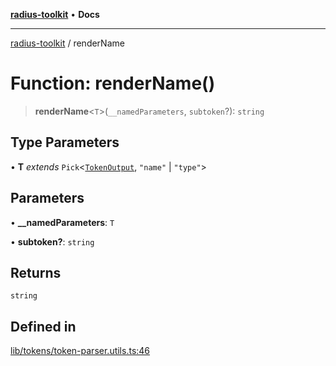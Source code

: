 [**radius-toolkit**](../README.md) • **Docs**

***

[radius-toolkit](../globals.md) / renderName

# Function: renderName()

> **renderName**\<`T`\>(`__namedParameters`, `subtoken`?): `string`

## Type Parameters

• **T** *extends* `Pick`\<[`TokenOutput`](../type-aliases/TokenOutput.md), `"name"` \| `"type"`\>

## Parameters

• **\_\_namedParameters**: `T`

• **subtoken?**: `string`

## Returns

`string`

## Defined in

[lib/tokens/token-parser.utils.ts:46](https://github.com/rangle/radius-token-tango/blob/5b6e6f5adbda55f8c41a4c8308d1d8885a9b9a2f/packages/radius-toolkit/src/lib/tokens/token-parser.utils.ts#L46)
